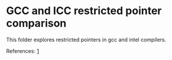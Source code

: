 # GCC and ICC restricted pointer comparison

This folder explores restricted pointers in gcc and intel compilers.

References:
[1](http://software.intel.com/en-us/articles/gap-message-diagnostic-id-30537/)
